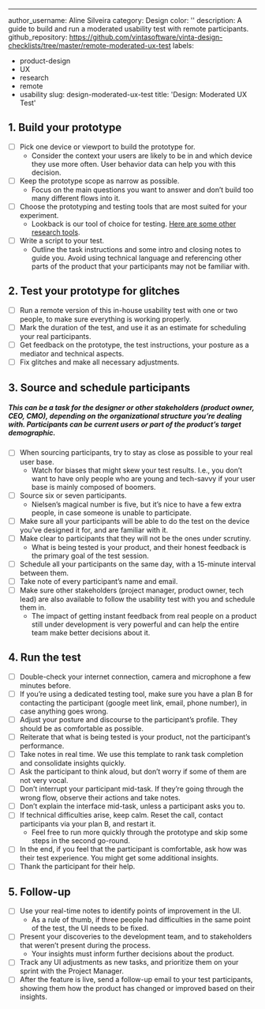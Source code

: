 ---
author_username: Aline Silveira
category: Design
color: ''
description: A guide to build and run a moderated usability test with remote participants.
github_repository: https://github.com/vintasoftware/vinta-design-checklists/tree/master/remote-moderated-ux-test
labels:
- product-design
- UX
- research
- remote
- usability
slug: design-moderated-ux-test
title: 'Design: Moderated UX Test'

## 1. Build your prototype
* [ ] Pick one device or viewport to build the prototype for. 
    * Consider the context your users are likely to be in and which device they use more often. User behavior data can help you with this decision.
* [ ] Keep the prototype scope as narrow as possible.
    * Focus on the main questions you want to answer and don’t build too many different flows into it. 
* [ ] Choose the prototyping and testing tools that are most suited for your experiment.
    * Lookback is our tool of choice for testing. [Here are some other research tools](https://www.userinterviews.com/ux-research-field-guide-chapter/user-research-tools#toc-element-5).
* [ ] Write a script to your test.
    * Outline the task instructions and some intro and closing notes to guide you. Avoid using technical language and referencing other parts of the product that your participants may not be familiar with. 

## 2. Test your prototype for glitches
* [ ] Run a remote version of this in-house usability test with one or two people, to make sure everything is working properly.
* [ ] Mark the duration of the test, and use it as an estimate for scheduling your real participants.
* [ ] Get feedback on the prototype, the test instructions, your posture as a mediator and technical aspects.
* [ ] Fix glitches and make all necessary adjustments.

## 3. Source and schedule participants
##### This can be a task for the designer or other stakeholders (product owner, CEO, CMO), depending on the organizational structure you’re dealing with. Participants can be current users or part of the product’s target demographic.

* [ ] When sourcing participants, try to stay as close as possible to your real user base.
    * Watch for biases that might skew your test results. I.e., you don’t want to have only people who are young and tech-savvy if your user base is mainly composed of boomers. 
* [ ] Source six or seven participants.
    * Nielsen’s magical number is five, but it’s nice to have a few extra people, in case someone is unable to participate.
* [ ] Make sure all your participants will be able to do the test on the device you’ve designed it for, and are familiar with it.
* [ ] Make clear to participants that they will not be the ones under scrutiny. 
    * What is being tested is your product, and their honest feedback is the primary goal of the test session.
* [ ] Schedule all your participants on the same day, with a 15-minute interval between them.
* [ ] Take note of every participant’s name and email.
* [ ] Make sure other stakeholders (project manager, product owner, tech lead) are also available to follow the usability test with you and schedule them in.
    * The impact of getting instant feedback from real people on a product still under development is very powerful and can help the entire team make better decisions about it.

## 4. Run the test
* [ ] Double-check your internet connection, camera and microphone a few minutes before. 
* [ ] If you’re using a dedicated testing tool, make sure you have a plan B for contacting the participant (google meet link, email, phone number), in case anything goes wrong.
* [ ] Adjust your posture and discourse to the participant’s profile. They should be as comfortable as possible.
* [ ] Reiterate that what is being tested is your product, not the participant’s performance. 
* [ ] Take notes in real time. We use this template to rank task completion and consolidate insights quickly.
* [ ] Ask the participant to think aloud, but don’t worry if some of them are not very vocal.
* [ ] Don’t interrupt your participant mid-task. If they’re going through the wrong flow, observe their actions and take notes.
* [ ] Don’t explain the interface mid-task, unless a participant asks you to.
* [ ] If technical difficulties arise, keep calm. Reset the call, contact participants via your plan B, and restart it.
    * Feel free to run more quickly through the prototype and skip some steps in the second go-round.
* [ ] In the end, if you feel that the participant is comfortable, ask how was their test experience. You might get some additional insights.
* [ ] Thank the participant for their help.

## 5. Follow-up
* [ ] Use your real-time notes to identify points of improvement in the UI. 
    * As a rule of thumb, if three people had difficulties in the same point of the test, the UI needs to be fixed. 
* [ ] Present your discoveries to the development team, and to stakeholders that weren’t present during the process.
    *  Your insights must inform further decisions about the product. 
* [ ] Track any UI adjustments as new tasks, and prioritize them on your sprint with the Project Manager.
* [ ] After the feature is live, send a follow-up email to your test participants, showing them how the product has changed or improved based on their insights.
